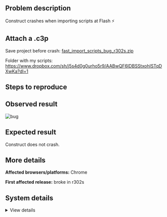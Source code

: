 ## Problem description

Construct crashes when importing scripts at Flash :zap:

## Attach a .c3p

Save project before crash: [fast_import_scripts_bug_r302s.zip](https://github.com/WilsonPercival/WilsonPercival/files/9146269/fast_import_scripts_bug_r302s.zip)

Folder with my scripts: https://www.dropbox.com/sh/j5s4d0g0urho5r9/AABwQF6IDBSStxohISTqDXwKa?dl=1

## Steps to reproduce



## Observed result

![bug](https://user-images.githubusercontent.com/91274932/179891121-97dd88d5-e007-43f2-8a7c-573af6eae4c4.gif)

## Expected result

Construct does not crash.

## More details



**Affected browsers/platforms:** Chrome

**First affected release:** broke in r302s

## System details

<details><summary>View details</summary>

Error report information
Type: unhandled rejection
Reason: Error: no changes given @ Error: no changes given at new NYa.xCb (https://editor.construct.net/r302/projectResources.js:1823:74) at dbb (https://editor.construct.net/r302/components/bars/projectBar/projectBar.js:61:180) at https://editor.construct.net/r302/components/bars/projectBar/projectBar.js:60:409
Stack: Error: no changes given at new NYa.xCb (https://editor.construct.net/r302/projectResources.js:1823:74) at dbb (https://editor.construct.net/r302/components/bars/projectBar/projectBar.js:61:180) at https://editor.construct.net/r302/components/bars/projectBar/projectBar.js:60:409
Construct version: r302
URL: https://editor.construct.net/
Date: Wed Jul 20 2022 06:19:41 GMT+0300 (Восточная Европа, летнее время)
Uptime: 131.2 s

Platform information
Product: Construct 3 r302 (stable)
Browser: Chrome 103.0.5060.114
Browser engine: Chromium
Context: browser
Operating system: Windows NT 0.1.0
Device type: desktop
Device pixel ratio: 1
Logical CPU cores: 2
Approx. device memory: 4 GB
User agent: Mozilla/5.0 (Windows NT 6.1; Win64; x64) AppleWebKit/537.36 (KHTML, like Gecko) Chrome/103.0.0.0 Safari/537.36
Language setting: en-US

WebGL information
Version string: WebGL 1.0 (OpenGL ES 2.0 Chromium)
Numeric version: 1
Supports NPOT textures: partial
Supports GPU profiling: no
Supports highp precision: yes
Vendor: Google Inc. (Intel)
Renderer: ANGLE (Intel, Intel(R) HD Graphics Direct3D9Ex vs_3_0 ps_3_0, igdumdim64.dll)
Major performance caveat: no
Maximum texture size: 8192
Point size range: 1 to 256
Extensions: ANGLE_instanced_arrays, EXT_blend_minmax, EXT_color_buffer_half_float, EXT_float_blend, EXT_frag_depth, EXT_shader_texture_lod, EXT_texture_filter_anisotropic, WEBKIT_EXT_texture_filter_anisotropic, EXT_sRGB, KHR_parallel_shader_compile, OES_element_index_uint, OES_fbo_render_mipmap, OES_standard_derivatives, OES_texture_float, OES_texture_float_linear, OES_texture_half_float, OES_texture_half_float_linear, OES_vertex_array_object, WEBGL_color_buffer_float, WEBGL_compressed_texture_s3tc, WEBKIT_WEBGL_compressed_texture_s3tc, WEBGL_compressed_texture_s3tc_srgb, WEBGL_debug_renderer_info, WEBGL_debug_shaders, WEBGL_depth_texture, WEBKIT_WEBGL_depth_texture, WEBGL_lose_context, WEBKIT_WEBGL_lose_context, WEBGL_multi_draw

</details>
